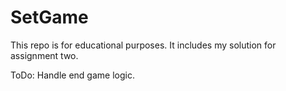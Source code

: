 # SetGame

This repo is for educational purposes. It includes my solution for assignment two. 

ToDo: Handle end game logic.
